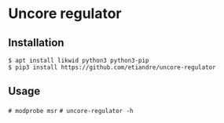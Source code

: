 # Uncore regulator
## Installation
~~~~
$ apt install likwid python3 python3-pip
$ pip3 install https://github.com/etiandre/uncore-regulator
~~~~

## Usage
`# modprobe msr`
`# uncore-regulator -h`
